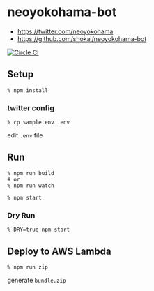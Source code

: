 # neoyokohama-bot

- https://twitter.com/neoyokohama
- https://github.com/shokai/neoyokohama-bot

[![Circle CI](https://circleci.com/gh/shokai/neoyokohama-bot.svg?style=svg)](https://circleci.com/gh/shokai/neoyokohama-bot)


## Setup

    % npm install

### twitter config

    % cp sample.env .env

edit `.env` file


## Run

    % npm run build
    # or
    % npm run watch

    % npm start

### Dry Run

    % DRY=true npm start

## Deploy to AWS Lambda

    % npm run zip

generate `bundle.zip`

